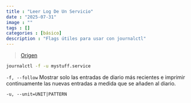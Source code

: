 ```yaml
---
title : "Leer Log De Un Servicio"
date : "2025-07-31"
image : ""
tags : []
categories : [básico]
description : "Flags útiles para usar con journalctl"
---
```



> [Origen](https://unix.stackexchange.com/questions/475292/how-to-watch-output-from-systemd-service)

```sh
journalctl -f -u mystuff.service
```

 `-f, --follow`
Mostrar solo las entradas de diario más recientes e imprimir continuamente las nuevas entradas a medida que se añaden al diario.


 `-u, --unit=UNIT|PATTERN`

